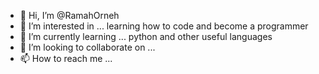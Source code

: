 - 👋 Hi, I’m @RamahOrneh
- 👀 I’m interested in ... learning how to code and become a programmer
- 🌱 I’m currently learning ... python and other useful languages
- 💞️ I’m looking to collaborate on ...
- 📫 How to reach me ...

<!---
RamahOrneh/RamahOrneh is a ✨ special ✨ repository because its `README.md` (this file) appears on your GitHub profile.
You can click the Preview link to take a look at your changes.
--->
